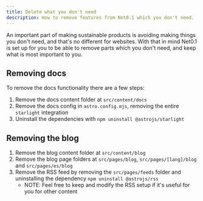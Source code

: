 ```yaml
---
title: Delete what you don't need
description: How to remove features from Net0.1 which you don't need.
---
```


An important part of making sustainable products is avoiding making things you don't need, and that's no different for websites. With that in mind Net0.1 is set up for you to be able to remove parts which you don't need, and keep what is most important to you.

## Removing docs

To remove the docs functionality there are a few steps:

1. Remove the docs content folder at `src/content/docs`
2. Remove the docs config in `astro.config.mjs`, removing the entire `starlight` integration
3. Uninstall the dependencies with `npm uninstall @astrojs/starlight`

## Removing the blog

1. Remove the blog content folder at `src/content/blog`
2. Remove the blog page folders at `src/pages/blog`, `src/pages/[lang]/blog` and `src/pages/es/blog`
3. Remove the RSS feed by removing the `src/pages/feeds` folder and uninstalling the dependency `npm uninstall @astrojs/rss`
   - NOTE: Feel free to keep and modify the RSS setup if it's useful for you for other content
